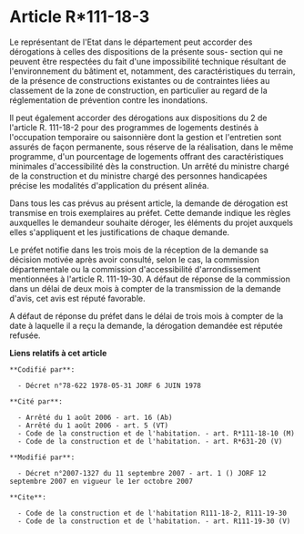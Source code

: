 # Article R*111-18-3

Le représentant de l'Etat dans le département peut accorder des dérogations à celles des dispositions de la présente sous-
section qui ne peuvent être respectées du fait d'une impossibilité technique résultant de l'environnement du bâtiment et,
notamment, des caractéristiques du terrain, de la présence de constructions existantes ou de contraintes liées au classement
de la zone de construction, en particulier au regard de la réglementation de prévention contre les inondations.

Il peut également accorder des dérogations aux dispositions du 2 de l'article R. 111-18-2 pour des programmes de logements
destinés à l'occupation temporaire ou saisonnière dont la gestion et l'entretien sont assurés de façon permanente, sous
réserve de la réalisation, dans le même programme, d'un pourcentage de logements offrant des caractéristiques minimales
d'accessibilité dès la construction. Un arrêté du ministre chargé de la construction et du ministre chargé des personnes
handicapées précise les modalités d'application du présent alinéa.

Dans tous les cas prévus au présent article, la demande de dérogation est transmise en trois exemplaires au préfet. Cette
demande indique les règles auxquelles le demandeur souhaite déroger, les éléments du projet auxquels elles s'appliquent et
les justifications de chaque demande.

Le préfet notifie dans les trois mois de la réception de la demande sa décision motivée après avoir consulté, selon le cas,
la commission départementale ou la commission d'accessibilité d'arrondissement mentionnées à l'article R. 111-19-30. A défaut
de réponse de la commission dans un délai de deux mois à compter de la transmission de la demande d'avis, cet avis est réputé
favorable.

A défaut de réponse du préfet dans le délai de trois mois à compter de la date à laquelle il a reçu la demande, la dérogation
demandée est réputée refusée.

**Liens relatifs à cet article**

	**Codifié par**:

	  - Décret n°78-622 1978-05-31 JORF 6 JUIN 1978

	**Cité par**:

	  - Arrêté du 1 août 2006 - art. 16 (Ab)
	  - Arrêté du 1 août 2006 - art. 5 (VT)
	  - Code de la construction et de l'habitation. - art. R*111-18-10 (M)
	  - Code de la construction et de l'habitation. - art. R*631-20 (V)

	**Modifié par**:

	  - Décret n°2007-1327 du 11 septembre 2007 - art. 1 () JORF 12 septembre 2007 en vigueur le 1er octobre 2007

	**Cite**:

	  - Code de la construction et de l'habitation R111-18-2, R111-19-30
	  - Code de la construction et de l'habitation. - art. R111-19-30 (V)
